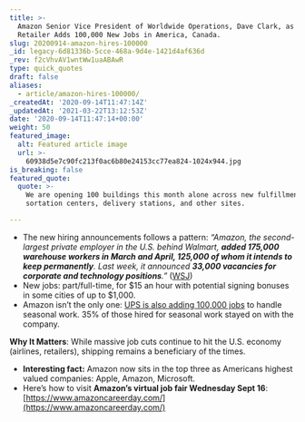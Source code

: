 ```yaml
---
title: >-
  Amazon Senior Vice President of Worldwide Operations, Dave Clark, as the
  Retailer Adds 100,000 New Jobs in America, Canada.
slug: 20200914-amazon-hires-100000
_id: legacy-6d81336b-5cce-468a-9d4e-1421d4af636d
_rev: f2cVhvAV1wntWw1uaABAwR
type: quick_quotes
draft: false
aliases:
  - article/amazon-hires-100000/
_createdAt: '2020-09-14T11:47:14Z'
_updatedAt: '2021-03-22T13:12:53Z'
date: '2020-09-14T11:47:14+00:00'
weight: 50
featured_image:
  alt: Featured article image
  url: >-
    60938d5e7c90fc213f0ac6b80e24153cc77ea824-1024x944.jpg
is_breaking: false
featured_quote:
  quote: >-
    We are opening 100 buildings this month alone across new fulfillment and
    sortation centers, delivery stations, and other sites.

---
```

* The new hiring announcements follows a pattern: _“Amazon, the second-largest private employer in the U.S. behind Walmart, **added 175,000 warehouse workers in March and April, 125,000 of whom it intends to keep permanently**. Last week, it announced **33,000 vacancies for corporate and technology positions**.”_ ([WSJ](https://www.wsj.com/articles/amazon-to-hire-100-000-in-u-s-and-canada-11600071208?mod=hp_lead_pos3))
* New jobs: part/full-time, for $15 an hour with potential signing bonuses in some cities of up to $1,000.
* Amazon isn’t the only one: [UPS is also adding 100,000 jobs](https://www.marketwatch.com/story/ups-to-hire-100000-seasonal-employees-the-same-as-last-year-2020-09-09?mod=article_inline) to handle seasonal work. 35% of those hired for seasonal work stayed on with the company.

**Why It Matters**: While massive job cuts continue to hit the U.S. economy (airlines, retailers), shipping remains a beneficiary of the times.

* **Interesting fact:** Amazon now sits in the top three as Americans highest valued companies: Apple, Amazon, Microsoft.
* Here’s how to visit **Amazon’s virtual job fair Wednesday Sept 16**: [https://www.amazoncareerday.com/](https://www.amazoncareerday.com/)